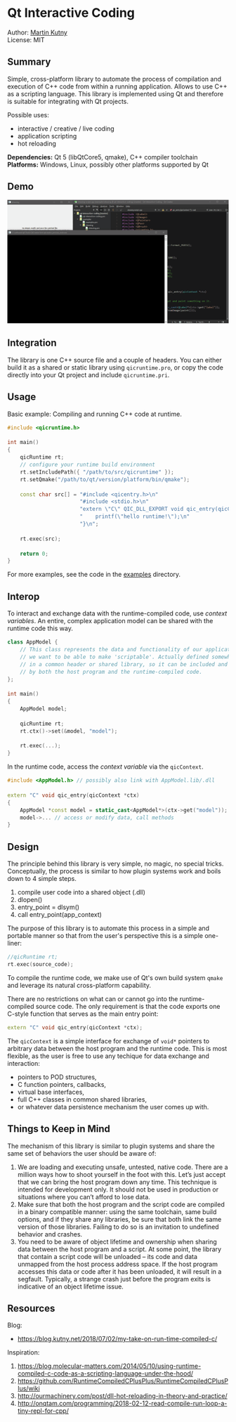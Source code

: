 # Qt Interactive Coding

Author: [Martin Kutny](https://kutny.net/) \
License: MIT

## Summary

Simple, cross-platform library to automate the process of compilation and
execution of C++ code from within a running application. Allows to use C++
as a scripting language. This library is implemented using Qt and therefore
is suitable for integrating with Qt projects.

Possible uses:

- interactive / creative / live coding
- application scripting
- hot reloading

**Dependencies:** Qt 5 (libQtCore5, qmake), C++ compiler toolchain \
**Platforms:** Windows, Linux, possibly other platforms supported by Qt

## Demo

![demo gif](demo1.gif)

## Integration

The library is one C++ source file and a couple of headers. You can either
build it as a shared or static library using `qicruntime.pro`, or copy the
code directly into your Qt project and include `qicruntime.pri`.

## Usage

Basic example: Compiling and running C++ code at runtime.

``` c++
#include <qicruntime.h>

int main()
{
    qicRuntime rt;
    // configure your runtime build environment
    rt.setIncludePath({ "/path/to/src/qicruntime" });
    rt.setQmake("/path/to/qt/version/platform/bin/qmake");

    const char src[] = "#include <qicentry.h>\n"
                       "#include <stdio.h>\n"
                       "extern \"C\" QIC_DLL_EXPORT void qic_entry(qicContext *ctx) {\n"
                       "    printf(\"hello runtime!\");\n"
                       "}\n";

    rt.exec(src);

    return 0;
}
```

For more examples, see the code in the [examples](src/examples/) directory.

## Interop

To interact and exchange data with the runtime-compiled code, use *context
variables*. An entire, complex application model can be shared with the runtime
code this way.

``` c++
class AppModel {
    // This class represents the data and functionality of our application that
    // we want to be able to make 'scriptable'. Actually defined somewhere
    // in a common header or shared library, so it can be included and linked
    // by both the host program and the runtime-compiled code.
};

int main()
{
    AppModel model;

    qicRuntime rt;
    rt.ctx()->set(&model, "model");

    rt.exec(...);
}
```

In the runtime code, access the *context variable* via the `qicContext`.

``` c++
#include <AppModel.h> // possibly also link with AppModel.lib/.dll

extern "C" void qic_entry(qicContext *ctx)
{
    AppModel *const model = static_cast<AppModel*>(ctx->get("model"));
    model->... // access or modify data, call methods
}
```

## Design

The principle behind this library is very simple, no magic, no special tricks.
Conceptually, the process is similar to how plugin systems work and boils down
to 4 simple steps.

1. compile user code into a shared object (.dll)
2. dlopen()
3. entry_point = dlsym()
4. call entry_point(app_context)

The purpose of this library is to automate this process in a simple and
portable manner so that from the user's perspective this is a simple one-liner:

``` c++
//qicRuntime rt;
rt.exec(source_code);
```

To compile the runtime code, we make use of Qt's own build system `qmake` and
leverage its natural cross-platform capability.

There are no restrictions on what can or cannot go into the runtime-compiled
source code. The only requirement is that the code exports one C-style function
that serves as the main entry point:

``` c++
extern "C" void qic_entry(qicContext *ctx);
```

The `qicContext` is a simple interface for exchange of `void*` pointers to
arbitrary data between the host program and the runtime code. This is most
flexible, as the user is free to use any techique for data exchange and
interaction:

- pointers to POD structures,
- C function pointers, callbacks,
- virtual base interfaces,
- full C++ classes in common shared libraries,
- or whatever data persistence mechanism the user comes up with.

## Things to Keep in Mind

The mechanism of this library is similar to plugin systems and share the same
set of behaviors the user should be aware of:

1. We are loading and executing unsafe, untested, native code. There are
   a million ways how to shoot yourself in the foot with this. Let’s just
   accept that we can bring the host program down any time. This technique
   is intended for development only. It should not be used in production or
   situations where you can’t afford to lose data.
2. Make sure that both the host program and the script code are compiled in
   a binary compatible manner: using the same toolchain, same build options,
   and if they share any libraries, be sure that both link the same version
   of those libraries. Failing to do so is an invitation to undefined behavior
   and crashes.
3. You need to be aware of object lifetime and ownership when sharing data
   between the host program and a script. At some point, the library that
   contain a script code will be unloaded – its code and data unmapped from
   the host process address space. If the host program accesses this data or
   code after it has been unloaded, it will result in a segfault. Typically,
   a strange crash just before the program exits is indicative of an object
   lifetime issue.

## Resources

Blog:

- https://blog.kutny.net/2018/07/02/my-take-on-run-time-compiled-c/

Inspiration:

1. https://blog.molecular-matters.com/2014/05/10/using-runtime-compiled-c-code-as-a-scripting-language-under-the-hood/
2. https://github.com/RuntimeCompiledCPlusPlus/RuntimeCompiledCPlusPlus/wiki
3. http://ourmachinery.com/post/dll-hot-reloading-in-theory-and-practice/
4. http://onqtam.com/programming/2018-02-12-read-compile-run-loop-a-tiny-repl-for-cpp/
